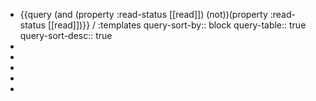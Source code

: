 - {{query (and (property :read-status [[read]]) (not))(property :read-status [[read]])}} / :templates
  query-sort-by:: block
  query-table:: true
  query-sort-desc:: true
-
-
-
-
-
